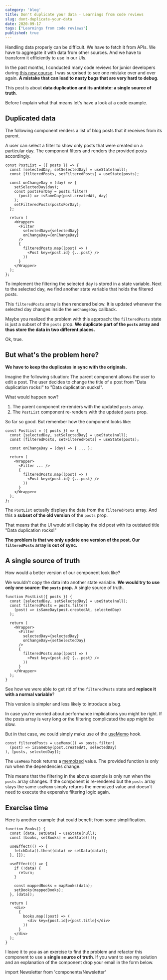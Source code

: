 ```yaml
---
category: 'blog'
title: Don't duplicate your data - Learnings from code reviews
slug: dont-duplicate-your-data
date: 2020-09-17
tags: ["Learnings from code reviews"]
published: true
---
```


Handling data properly can be difficult. We have to fetch it from APIs. We have to aggregate it with data from other sources. And we have to transform it efficiently to use in our UIs.

In the past months, I conducted many code reviews for junior developers during [this new course](https://ooloo.io). I was surprised to see one mistake over and over again. **A mistake that can lead to nasty bugs that are very hard to debug**.

This post is about **data duplication and its antidote: a single source of truth**.

Before I explain what that means let's have a look at a code example.

## Duplicated data

The following component renders a list of blog posts that it receives from its parent.

A user can select a filter to show only posts that were created on a particular day. The component filters and renders the provided posts accordingly.

    const PostList = ({ posts }) => {
      const [selectedDay, setSelectedDay] = useState(null);
      const [filteredPosts, setFilteredPosts] = useState(posts);

      const onChangeDay = (day) => {
        setSelectedDay(day);
        const postsForDay = posts.filter(
          (post) => isSameDay(post.createdAt, day)
        );
        setFilteredPosts(postsForDay);
      };

      return (
        <Wrapper>
          <Filter
            selectedDay={selectedDay}
            onChangeDay={onChangeDay}
          />
          {
            filteredPosts.map((post) => (
              <Post key={post.id} {...post} />
            ))
          }
        </Wrapper>
      );
    };


To implement the filtering the selected day is stored in a state variable. Next to the selected day, we find another state variable that holds the filtered posts.

This `filteredPosts` array is then rendered below. It is updated whenever the selected day changes inside the `onChangeDay` callback.

Maybe you realized the problem with this approach: the `filteredPosts` state is just a subset of the `posts` prop. **We duplicate part of the `posts` array and thus store the data in two different places.**

Ok, true.

## But what's the problem here?

**We have to keep the duplicates in sync with the originals.**

Imagine the following situation: The parent component allows the user to edit a post. The user decides to change the title of a post from "Data duplication rocks!" to "Data duplication sucks!".

What would happen now?

1. The parent component re-renders with the updated `posts` array.
2. The `PostList` component re-renders with the updated `posts` prop.

So far so good. But remember how the component looks like:

    const PostList = ({ posts }) => {
      const [selectedDay, setSelectedDay] = useState(null);
      const [filteredPosts, setFilteredPosts] = useState(posts);

      const onChangeDay = (day) => { ... };

      return (
        <Wrapper>
          <Filter ... />
          {
            filteredPosts.map((post) => (
              <Post key={post.id} {...post} />
            ))
          }
        </Wrapper>
      );
    };


The `PostList` actually displays the data from the `filteredPosts` array. And this a **subset of the old version** of the `posts` prop.

That means that the UI would still display the old post with its outdated title "Data duplication rocks!"

**The problem is that we only update one version of the post. Our `filteredPosts` array is out of sync.**

## A single source of truth

How would a better version of our component look like?

We wouldn't copy the data into another state variable. **We would try to use only one source: the `posts` prop.** A single source of truth.

    function PostList({ posts }) {
      const [selectedDay, setSelectedDay] = useState(null);
      const filteredPosts = posts.filter(
        (post) => isSameDay(post.createdAt, selectedDay)
      );

      return (
        <Wrapper>
          <Filter
            selectedDay={selectedDay}
            onChangeDay={setSelectedDay}
          />
          {
            filteredPosts.map((post) => (
              <Post key={post.id} {...post} />
            ))
          }
        </Wrapper>
      );
    }


See how we were able to get rid of the `filteredPosts` state and **replace it with a normal variable**?

This version is simpler and less likely to introduce a bug.

In case you're worried about performance implications you might be right. If the posts array is very long or the filtering complicated the app might be slow.

But in that case, we could simply make use of the [useMemo](https://reactjs.org/docs/hooks-reference.html#usememo) hook.

    const filteredPosts = useMemo(() => posts.filter(
      (post) => isSameDay(post.createdAt, selectedDay)
    ), [posts, selectedDay]);


The `useMemo` hook returns a [memoized](https://en.wikipedia.org/wiki/Memoization) value. The provided function is only run when the dependencies change.

This means that the filtering in the above example is only run when the `posts` array changes. If the component is re-rendered but the `posts` array stays the same `useMemo` simply returns the memoized value and doesn't need to execute the expensive filtering logic again.

## Exercise time

Here is another example that could benefit from some simplification.

    function Books() {
      const [data, setData] = useState(null);
      const [books, setBooks] = useState([]);

      useEffect(() => {
        fetchData().then((data) => setData(data));
      }, []);

      useEffect(() => {
        if (!data) {
          return;
        }

        const mappedBooks = mapBooks(data);
        setBooks(mappedBooks);
      }, [data]);

      return (
        <div>
          {
            books.map((post) => (
              <div key={post.id}>{post.title}</div>
            ))
          }
        </div>
      );
    }


I leave it to you as an exercise to find the problem and refactor this component to use a **single source of truth**. If you want to see my solution and an explanation of the component drop your email in the form below.

import Newsletter from 'components/Newsletter'

<Newsletter formId="2686940:a9x7r5"/>